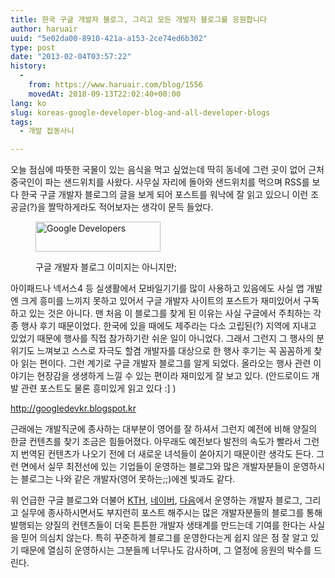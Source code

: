 ```yaml
---
title: 한국 구글 개발자 블로그, 그리고 모든 개발자 블로그를 응원합니다
author: haruair
uuid: "5e02da00-8910-421a-a153-2ce74ed6b302"
type: post
date: "2013-02-04T03:57:22"
history:
  - 
    from: https://www.haruair.com/blog/1556
    movedAt: 2018-09-13T22:02:40+00:00
lang: ko
slug: koreas-google-developer-blog-and-all-developer-blogs
tags:
  - 개발 잡동사니

---
```

오늘 점심에 따뜻한 국물이 있는 음식을 먹고 싶었는데 딱히 동네에 그런 곳이 없어 근처 중국인이 파는 샌드위치를 사왔다. 사무실 자리에 돌아와 샌드위치를 먹으며 RSS를 보다 한국 구글 개발자 블로그의 글을 보게 되어 포스트를 워낙에 잘 읽고 있으니 이런 조공글(?)을 짤막하게라도 적어보자는 생각이 문득 들었다.

<figure class="wp-caption aligncenter">

<img src="https://developers.google.com/_static/images/developers-logo.png?resize=200%2C48" width="200" height="48" alt="Google Developers" class data-recalc-dims="1" /><figcaption class="wp-caption-text">구글 개발자 블로그 이미지는 아니지만;</figcaption></figure> 

아이패드나 넥서스4 등 실생활에서 모바일기기를 많이 사용하고 있음에도 사실 앱 개발엔 크게 흥미를 느끼지 못하고 있어서 구글 개발자 사이트의 포스트가 재미있어서 구독하고 있는 것은 아니다. 맨 처음 이 블로그를 찾게 된 이유는 사실 구글에서 주최하는 각종 행사 후기 때문이었다. 한국에 있을 때에도 제주라는 다소 고립된(?) 지역에 지내고 있었기 때문에 행사를 직접 참가하기란 쉬운 일이 아니었다. 그래서 그런지 그 행사의 분위기도 느껴보고 스스로 자극도 할겸 개발자를 대상으로 한 행사 후기는 꼭 꼼꼼하게 찾아 읽는 편이다. 그런 계기로 구글 개발자 블로그를 알게 되었다. 올라오는 행사 관련 이야기는 현장감을 생생하게 느낄 수 있는 편이라 재미있게 잘 보고 있다. (안드로이드 개발 관련 포스트도 물론 흥미있게 읽고 있다 :] )

<a href="http://googledevkr.blogspot.kr" target="_blank">http://googledevkr.blogspot.kr</a>

근래에는 개발직군에 종사하는 대부분이 영어를 잘 하셔서 그런지 예전에 비해 양질의 한글 컨텐츠를 찾기 조금은 힘들어졌다. 아무래도 예전보다 발전의 속도가 빨라서 그런지 번역된 컨텐츠가 나오기 전에 더 새로운 녀석들이 쏟아지기 때문이란 생각도 든다. 그런 면에서 실무 최전선에 있는 기업들이 운영하는 블로그와 많은 개발자분들이 운영하시는 블로그는 나와 같은 개발자(영어 못하는;;)에겐 빛과도 같다.

위 언급한 구글 블로그와 더불어 <a href="http://dev.kthcorp.com/" target="_blank">KTH</a>, <a href="http://helloworld.naver.com" target="_blank">네이버</a>, <a href="http://daumdna.tistory.com/" target="_blank">다음</a>에서 운영하는 개발자 블로그, 그리고 실무에 종사하시면서도 부지런히 포스트 해주시는 많은 개발자분들의 블로그를 통해 발행되는 양질의 컨텐츠들이 더욱 튼튼한 개발자 생태계를 만드는데 기여를 한다는 사실을 믿어 의심치 않는다. 특히 꾸준하게 블로그를 운영한다는게 쉽지 않은 점 잘 알고 있기 때문에 열심히 운영하시는 그분들께 너무나도 감사하며, 그 열정에 응원의 박수를 드린다.